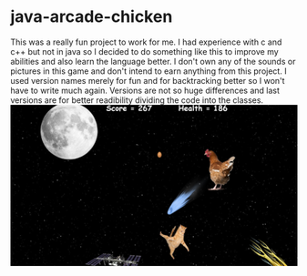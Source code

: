 # java-arcade-chicken

This was a really fun project to work for me. I had experience with c and c++ but not in java so I decided to do something like this to improve my abilities and also learn the language better. I don't own any of the sounds or pictures in this game and don't intend to earn anything from this project. I used version names merely for fun and for backtracking better so I won't have to write much again. Versions are not so huge differences and last versions are for better readibility dividing the code into the classes.
![GAME](https://raw.githubusercontent.com/serdarbsgn/java-arcade-chicken/master/pictures/game.png)
